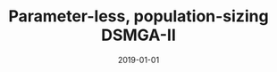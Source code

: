 ---
# Documentation: https://wowchemy.com/docs/managing-content/

title: Parameter-less, population-sizing DSMGA-II
subtitle: ''
summary: ''
authors:
- Marcin M. Komarnicki
- Michał W. Przewoźniczek
tags: []
categories: []
date: '2019-01-01'
lastmod: 2022-10-07T05:07:57Z
featured: false
draft: false

# Featured image
# To use, add an image named `featured.jpg/png` to your page's folder.
# Focal points: Smart, Center, TopLeft, Top, TopRight, Left, Right, BottomLeft, Bottom, BottomRight.
image:
  caption: ''
  focal_point: ''
  preview_only: false

# Projects (optional).
#   Associate this post with one or more of your projects.
#   Simply enter your project's folder or file name without extension.
#   E.g. `projects = ["internal-project"]` references `content/project/deep-learning/index.md`.
#   Otherwise, set `projects = []`.
projects: []
publishDate: '2022-10-07T05:07:56.218484Z'
publication_types:
- '1'
abstract: ''
publication: "*GECCO '19 : Proceedings of the Genetic and Evolutionary Computation\
  \ Conference Companion, Prague, Czech Republic, July 13-17, 2019.*"
doi: 10.1145/3319619.3322080
---